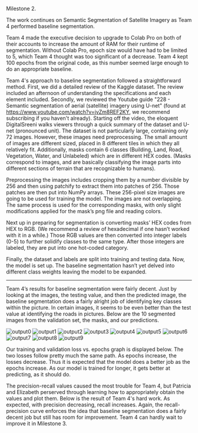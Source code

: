 Milestone 2.

The work continues on Semantic Segmentation of Satellite Imagery as Team 4 performed baseline segmentation. 

Team 4 made the executive decision to upgrade to Colab Pro on both of their accounts to increase the amount of RAM for their runtime of segmentation. Without Colab Pro, epoch size would have had to be limited to 5, which Team 4 thought was too significant of a decrease. Team 4 kept 100 epochs from the original code, as this number seemed large enough to do an appropriate baseline.  

Team 4's approach to baseline segmentation followed a straightforward method. First, we did a detailed review of the Kaggle dataset. The review included an afternoon of understanding the specifications and each element included. Secondly, we reviewed the Youtube guide "228 - Semantic segmentation of aerial (satellite) imagery using U-net" (found at https://www.youtube.com/watch?v=jvZm8REF2KY, we recommend subscribing if you haven't already). Starting off the video, the eloquent DigitalSreeni walks viewers through a quick summary of the dataset and U-net (pronounced unit). The dataset is not particularly large, containing only 72 images. However, these images need preprocessing. The small amount of images are different sized, placed in 8 different tiles in which they all relatively fit. Additionally, masks contain 6 classes (Building, Land, Road, Vegetation, Water, and Unlabeled) which are in different HEX codes. (Masks correspond to images, and are basically classifying the image parts into different sections of terrain that are recognizable to humans).

Preprocessing the images includes cropping them by a number divisible by 256 and then using patchify to extract them into patches of 256. Those patches are then put into NumPy arrays. These 256-pixel size images are going to be used for training the model. The images are not overlapping. The same process is used for the corresponding masks, with only slight modifications applied for the mask’s png file and reading colors. 

Next up in preparing for segmentation is converting masks’ HEX codes from HEX to RGB. (We recommend a review of hexadecimal if one hasn’t worked with it in a while.) Those RGB values are then converted into integer labels (0-5) to further solidify classes to the same type. After those integers are labeled, they are put into one hot-coded category. 

Finally, the dataset and labels are split into training and testing data. Now, the model is set up. The baseline segmentation hasn’t yet delved into different class weights leaving the model to be expanded. 

-------------------------------------------------------------------------------------------------------------------------------------------------------------------------

Team 4’s results for baseline segmentation were fairly decent. Just by looking at the images, the testing value, and then the predicted image, the baseline segmentation does a fairly alright job of identifying key classes within the picture. In certain images, it seems to be even better than the test value at identifying the roads in pictures. Below are the 10 segmented images from the validation set, the masks, and our predictions. 


![output0](https://user-images.githubusercontent.com/84546784/200200747-500fa10b-1c18-42e7-bc9c-2da546c6830a.png)
![output1](https://user-images.githubusercontent.com/84546784/200200751-d0de78de-01f7-4728-8522-71e67123ff59.png)
![output2](https://user-images.githubusercontent.com/84546784/200200754-5df90303-d85f-418a-8d18-f50a9709642e.png)
![output3](https://user-images.githubusercontent.com/84546784/200200757-cdca4479-3f00-4991-9b14-ee0b71a7804c.png)
![output4](https://user-images.githubusercontent.com/84546784/200200761-9cfd406f-e056-48d7-a0b7-517bf0903875.png)
![output5](https://user-images.githubusercontent.com/84546784/200200764-037bb562-4ca6-4062-b248-ebb6b082cfb2.png)
![output6](https://user-images.githubusercontent.com/84546784/200200816-275432d9-a2c0-4f85-91b2-35d65471dea8.png)
![output7](https://user-images.githubusercontent.com/84546784/200200819-29375721-a7f1-4cc4-8a26-d3e1fb4a9909.png)
![output8](https://user-images.githubusercontent.com/84546784/200200822-8be2c3af-14f8-4c1d-b319-5ce9ab19dfb4.png)
![output9](https://user-images.githubusercontent.com/84546784/200200824-9a9dd0ad-2f67-46ec-863e-7116f723a832.png)

Our training and validation loss vs. epochs graph is displayed below. The two losses follow pretty much the same path. As epochs increase, the losses decrease. Thus it is expected that the model does a better job as the epochs increase. As our model is trained for longer, it gets better at predicting, as it should do. 



The precision-recall values caused the most trouble for Team 4, but Patricia and Elizabeth perserved through learning how to appropriately obtain the values and plot them. Below is the result of Team 4's hard work. As expected, with precision decreasing, recall increases. Again, the recall-precision curve enforces the idea that baseline segmentation does a fairly decent job but still has room for improvement. Team 4 can hardly wait to improve it in Milestone 3. 
